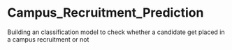 # Campus_Recruitment_Prediction
Building an classification model to check whether a candidate get placed in a campus recruitment or not
